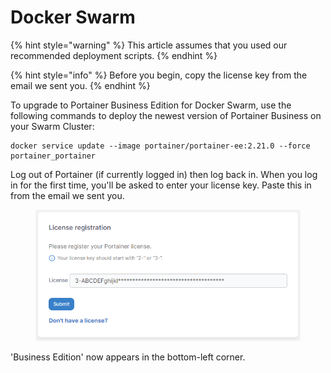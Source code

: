 # Docker Swarm

{% hint style="warning" %}
This article assumes that you used our recommended deployment scripts.
{% endhint %}

{% hint style="info" %}
Before you begin, copy the license key from the email we sent you.
{% endhint %}

To upgrade to Portainer Business Edition for Docker Swarm, use the following commands to deploy the newest version of Portainer Business on your Swarm Cluster:

```
docker service update --image portainer/portainer-ee:2.21.0 --force portainer_portainer
```

Log out of Portainer (if currently logged in) then log back in. When you log in for the first time, you'll be asked to enter your license key. Paste this in from the email we sent you.

<figure><img src="../../../.gitbook/assets/2.20-initial-setup-license.png" alt=""><figcaption></figcaption></figure>

'Business Edition' now appears in the bottom-left corner.
